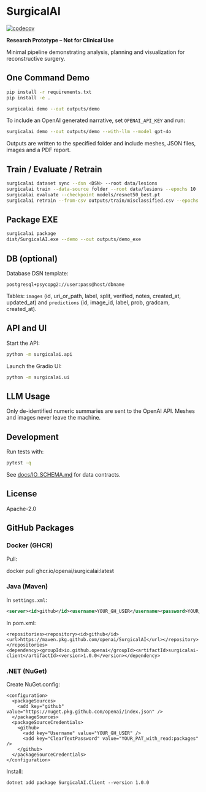 # SurgicalAI

[![codecov](https://codecov.io/gh/<owner>/<repo>/branch/main/graph/badge.svg)](https://codecov.io/gh/<owner>/<repo>)

**Research Prototype – Not for Clinical Use**

Minimal pipeline demonstrating analysis, planning and visualization for reconstructive surgery.

## One Command Demo

```bash
pip install -r requirements.txt
pip install -e .

surgicalai demo --out outputs/demo
```

To include an OpenAI generated narrative, set `OPENAI_API_KEY` and run:

```bash
surgicalai demo --out outputs/demo --with-llm --model gpt-4o
```

Outputs are written to the specified folder and include meshes, JSON files, images and a PDF report.

## Train / Evaluate / Retrain

```bash
surgicalai dataset sync --dsn <DSN> --root data/lesions
surgicalai train --data-source folder --root data/lesions --epochs 10
surgicalai evaluate --checkpoint models/resnet50_best.pt
surgicalai retrain --from-csv outputs/train/misclassified.csv --epochs 3
```

## Package EXE

```bash
surgicalai package
dist/SurgicalAI.exe --demo --out outputs/demo_exe
```

## DB (optional)

Database DSN template:

```
postgresql+psycopg2://user:pass@host/dbname
```

Tables: `images` (id, uri_or_path, label, split, verified, notes, created_at, updated_at) and `predictions` (id, image_id, label, prob, gradcam, created_at).

## API and UI

Start the API:

```bash
python -m surgicalai.api
```

Launch the Gradio UI:

```bash
python -m surgicalai.ui
```

## LLM Usage

Only de-identified numeric summaries are sent to the OpenAI API. Meshes and images never leave the machine.

## Development

Run tests with:

```bash
pytest -q
```

See [docs/IO_SCHEMA.md](docs/IO_SCHEMA.md) for data contracts.

## License

Apache-2.0

## GitHub Packages

### Docker (GHCR)
Pull:

docker pull ghcr.io/openai/surgicalai:latest

### Java (Maven)
In `settings.xml`:
```xml
<server><id>github</id><username>YOUR_GH_USER</username><password>YOUR_PAT_with_read:packages</password></server>
```
In pom.xml:
```
<repositories><repository><id>github</id><url>https://maven.pkg.github.com/openai/SurgicalAI</url></repository></repositories>
<dependency><groupId>io.github.openai</groupId><artifactId>surgicalai-client</artifactId><version>1.0.0</version></dependency>
```
### .NET (NuGet)

Create NuGet.config:
```
<configuration>
  <packageSources>
    <add key="github" value="https://nuget.pkg.github.com/openai/index.json" />
  </packageSources>
  <packageSourceCredentials>
    <github>
      <add key="Username" value="YOUR_GH_USER" />
      <add key="ClearTextPassword" value="YOUR_PAT_with_read:packages" />
    </github>
  </packageSourceCredentials>
</configuration>
```

Install:
```
dotnet add package SurgicalAI.Client --version 1.0.0
```
